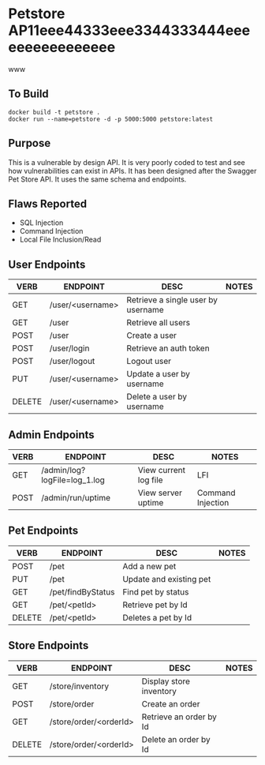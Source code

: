 # Petstore AP11eee44333eee3344333444eeeeeeeeeeeeeeee
www
## To Build
```
docker build -t petstore .
docker run --name=petstore -d -p 5000:5000 petstore:latest
```

## Purpose
This is a vulnerable by design API.  It is very poorly coded to test and see how vulnerabilities can exist in APIs.  It has been designed after the Swagger Pet Store API.  It uses the same schema and endpoints. 

## Flaws Reported
 - SQL Injection
 - Command Injection
 - Local File Inclusion/Read

## User Endpoints
|VERB|ENDPOINT|DESC|NOTES|
|----|---|---|---|
|GET |/user/\<username>   |Retrieve a single user  by username|   |
|GET |/user   |Retrieve all users   |   |
|POST|/user   |Create a user|   |
|POST|/user/login   |Retrieve an auth token|   |
|POST|/user/logout   |Logout user|   |
|PUT|/user/\<username>   |Update a user by username|   |
|DELETE|/user/\<username>   |Delete a user by username|   |


## Admin Endpoints
|VERB|ENDPOINT|DESC|NOTES|
|----|---|---|---|
|GET|/admin/log?logFile=log_1.log|View current log file|LFI|
|POST|/admin/run/uptime|View server uptime|Command Injection|



## Pet Endpoints
|VERB|ENDPOINT|DESC|NOTES|
|----|---|---|---|
|POST|/pet|Add a new pet||
|PUT|/pet|Update and existing pet||
|GET|/pet/findByStatus|Find pet by status||
|GET|/pet/\<petId>|Retrieve pet by Id||
|DELETE|/pet/\<petId>|Deletes a pet by Id||

## Store Endpoints
|VERB|ENDPOINT|DESC|NOTES|
|----|---|---|---|
|GET|/store/inventory|Display store inventory||
|POST|/store/order|Create an order||
|GET|/store/order/\<orderId>|Retrieve an order by Id||
|DELETE|/store/order/\<orderId>|Delete an order by Id||
